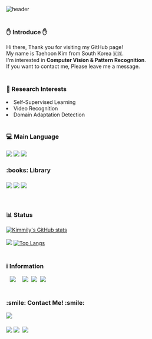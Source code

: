 ![header](https://capsule-render.vercel.app/api?type=waving&color=0BD3FB&height=200&section=header&text={}.format(BlueCloud)&fontSize=40&animation=fadeIn!&fontColor=FEFEFE)



<h3 align="left">
  <br> ✋ Introduce ✋
</h3>
<p>
Hi there, Thank you for visiting my GitHub page! <br>
My name is Taehoon Kim from South Korea 🇰🇷. <br>
I'm interested in <b>Computer Vision & Pattern Recognition</b>. <br>
If you want to contact me, Please leave me a message. <br>
</p>

<h3 align="left">
  <br>
📓 Research Interests
  
</h3>
  <li>Self-Supervised Learning</li>
  <li>Video Recognition</li>
  <li>Domain Adaptation Detection</li>
<br>

<h3 align="left"> 💻 Main Language </h3> 
<h3 align="left">
  <img src="https://img.shields.io/badge/C-A8B9CC?style=flat-square&logo=C&logoColor=white"/>
  <img src="https://img.shields.io/badge/Python-3766AB?style=flat-square&logo=Python&logoColor=white"/>
   <img src="https://img.shields.io/badge/R-276DC3?style=flat-square&logo=R&logoColor=white"/>
</h3 >


<h3 align="left"> :books: Library </h3>
<h3 align="left">
  <img src="https://img.shields.io/badge/PyTorch-EE4C2C?style=flat-square&logo=PyTorch&logoColor=white"/>
  <img src="https://img.shields.io/badge/PyTorch Lightning-792EE5?style=flat-square&logo=PyTorch Lightning&logoColor=white"/>
  <img src="https://img.shields.io/badge/VISSL-9999FF?style=flat-square&logo=Facebook&logoColor=white"/>
</h3 >

<br>

<h3 align="left">  📊 Status </h3>

[![Kimmily's GitHub stats](https://github-readme-stats.vercel.app/api?username=B1ueC1oud&show_icons=true&theme=react&include_all_commits=true)](https://github.com/anuraghazra/github-readme-stats)
<br>
<br>
![](https://github-profile-summary-cards.vercel.app/api/cards/productive-time?username=B1ueC1oud&theme=nord_dark&count_private=true&include_all_commits=true)
[![Top Langs](https://github-readme-stats.vercel.app/api/top-langs/?username=B1ueC1oud&theme=react&layout=react&count_private=true&include_all_commits=true)](https://github.com/anuraghazra/github-readme-stats)


<h3 align="left">
  <br>
 ℹ️ Information 
</h3>

 <p align="left">
   <a href="https://www.instagram.com/kimmily_95/"><img src="http://img.shields.io/badge/-Instagram-white?style=flat&logo=Instagram&link=https://www.instagram.com/kimmily_95/" style="height : auto; margin-left : 10px; margin-right : 10px;"/></a>&nbsp
   <a href="https://polar-nut-250.notion.site/Taehoon-Kim-7cf919c78845472a91a3c157ec3bfc6e"><img src="https://img.shields.io/badge/Curriculum Vitae(Kr)-000000?style=flat&logo=Notion&logoColor=white"/></a>&nbsp
   <a href="https://sites.google.com/ajou.ac.kr/bluecloud/%ED%99%88"><img src="https://img.shields.io/badge/Profile Site(En)-246FDB?style=flat&logo=Google&logoColor=white"/></a>&nbsp 
  <a href="https://scholar.google.com/citations?user=RrKoTX4AAAAJ"><img src="https://img.shields.io/badge/Google Scholar-4285F4?style=flat-square&logo=Google Scholar&logoColor=white"/></a>&nbsp;
</p>



<h3 align="left">
  <br>
 :smile: Contact Me! :smile: 
</h3>
<a href="https://github.com/B1ueC1oud/B1ueC1oud/" target="_blank" ><img src="https://hits.seeyoufarm.com/api/count/incr/badge.svg?url=https%3A%2F%2Fgithub.com%2Fb1uec1oud%2Fhit-counter&icon=github.svg&icon_color=%23E1DEDE&count_bg=%2379BDF1&title_bg=%238C8C8C&icon=&icon_color=%23E98CC9&title=hits&edge_flat=false"/></a>
<h3 align="left">
  <a href="mailto:th951113@gmail.com"><img src="https://img.shields.io/badge/Gmail-d14836?style=flat-square&logo=Gmail&logoColor=white&link=viliketh1s98@naver.com"/></a>
  <a href="https://linkedin.com/in/TaehoonKimmily"  target="_blank"><img src="http://img.shields.io/badge/-LinkedIn-blue?style=flat&logo=Linkedin&logoColor=white&&locoColor=white" /></a>&nbsp; 
  <a target="_blank" href="https://viglelab.tistory.com/" target="_blank"><img src="https://img.shields.io/badge/T-Blog-brown?&style=flat-square&logo=https://www.tistory.com/&logoColor=white" /></a>&nbsp;
  
</h3>
  


